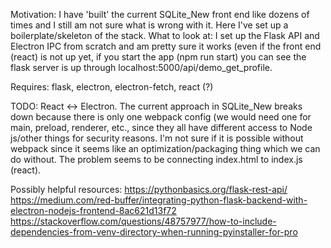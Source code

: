 Motivation: I have 'built' the current SQLite_New front end like dozens of times and I still am not sure what is wrong with it. Here I've set up a boilerplate/skeleton of the stack.
What to look at: I set up the Flask API and Electron IPC from scratch and am pretty sure it works (even if the front end (react) is not up yet, if you start the app (npm run start) you can see the flask server is up through localhost:5000/api/demo_get_profile.

Requires: flask, electron, electron-fetch, react (?)

TODO:
React <-> Electron. The current approach in SQLite_New breaks down because there is only one webpack config (we would need one for main, preload, renderer, etc., since they all have different access to Node js/other things for security reasons.
I'm not sure if it is possible without webpack since it seems like an optimization/packaging thing which we can do without. The problem seems to be connecting index.html to index.js (react).

Possibly helpful resources:
https://pythonbasics.org/flask-rest-api/
https://medium.com/red-buffer/integrating-python-flask-backend-with-electron-nodejs-frontend-8ac621d13f72
https://stackoverflow.com/questions/48757977/how-to-include-dependencies-from-venv-directory-when-running-pyinstaller-for-pro
